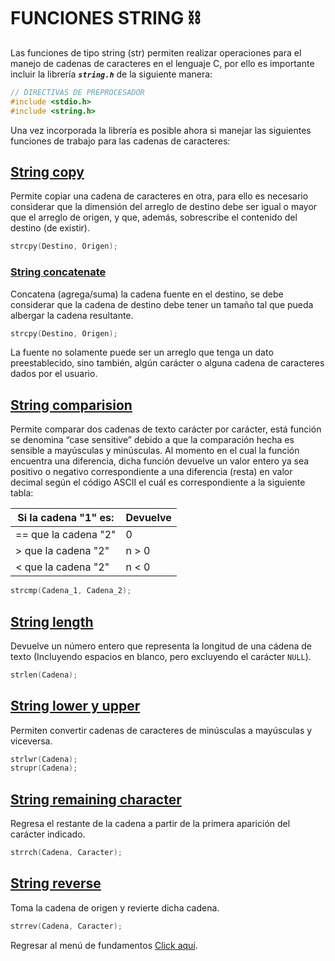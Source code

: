 # FUNCIONES STRING :chains:

Las funciones de tipo string (str) permiten realizar operaciones para el manejo de cadenas de caracteres en el lenguaje C, por ello es importante incluir la librería **_`string.h`_** de la siguiente manera:

```C
// DIRECTIVAS DE PREPROCESADOR
#include <stdio.h>
#include <string.h>
```

Una vez incorporada la librería es posible ahora si manejar las siguientes funciones de trabajo para las cadenas de caracteres:

## <a href="13 - 01 - strcpy.c">String copy</a>

Permite copiar una cadena de caracteres en otra, para ello es necesario considerar que la dimensión del arreglo de destino debe ser igual o mayor que el arreglo de origen, y que, además, sobrescribe el contenido del destino (de existir).

```C
strcpy(Destino, Origen);
```

### <a href="13 - 02 - strcat.c">String concatenate</a>

Concatena (agrega/suma) la cadena fuente en el destino, se debe considerar que la cadena de destino debe tener un tamaño tal que pueda albergar la cadena resultante.

```C
strcpy(Destino, Origen);
```

La fuente no solamente puede ser un arreglo que tenga un dato preestablecido, sino también, algún carácter o alguna cadena de caracteres dados por el usuario.

## <a href="13 - 03 - strcmp.c">String comparision</a>

Permite comparar dos cadenas de texto carácter por carácter, está función se denomina “case sensitive” debido a que la comparación hecha es sensible a mayúsculas y minúsculas.
Al momento en el cual la función encuentra una diferencia, dicha función devuelve un valor entero ya sea positivo o negativo correspondiente a una diferencia (resta) en valor decimal según el código ASCII el cuál es correspondiente a la siguiente tabla:

| **Si la cadena "1" es:** | **Devuelve** |
|--------------------------|--------------|
|   == que la cadena "2"   |       0      |
|    > que la cadena "2"   |     n > 0    |
|    < que la cadena "2"   |     n < 0    |

```C
strcmp(Cadena_1, Cadena_2);
```

## <a href="13 - 04 - strlen.c">String length</a>

Devuelve un número entero que representa la longitud de una cádena de texto (Incluyendo espacios en blanco, pero excluyendo el carácter `NULL`).

```C
strlen(Cadena);
```

## <a href="13 - 05 - strlu.c">String lower y upper</a>

Permiten convertir cadenas de caracteres de minúsculas a mayúsculas y viceversa.
```C
strlwr(Cadena);
strupr(Cadena);
```

## <a href="13 - 06 - strrch.c">String remaining character</a>

Regresa el restante de la cadena a partir de la primera aparición del carácter indicado.

```C
strrch(Cadena, Caracter);
```

## <a href="13 - 07 - strrev.c">String reverse</a>

Toma la cadena de origen y revierte dicha cadena.

```C
strrev(Cadena, Caracter);
```

Regresar al menú de fundamentos <a href="../../01 - FundamentosDeProgramacion/00 - Fundamentos.md">Click aquí</a>.
